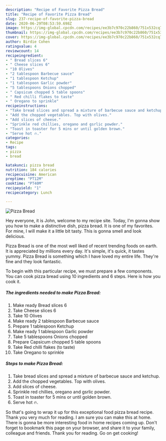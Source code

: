 ```yaml
---
description: "Recipe of Favorite Pizza Bread"
title: "Recipe of Favorite Pizza Bread"
slug: 237-recipe-of-favorite-pizza-bread
date: 2020-06-29T08:53:59.698Z
image: https://img-global.cpcdn.com/recipes/ee3b7c970c22b860/751x532cq70/pizza-bread-recipe-main-photo.jpg
thumbnail: https://img-global.cpcdn.com/recipes/ee3b7c970c22b860/751x532cq70/pizza-bread-recipe-main-photo.jpg
cover: https://img-global.cpcdn.com/recipes/ee3b7c970c22b860/751x532cq70/pizza-bread-recipe-main-photo.jpg
author: Birdie Cohen
ratingvalue: 4
reviewcount: 14
recipeingredient:
- " Bread slices 6"
- " Cheese slices 6"
- "10 Olives"
- "2 tablespoon Barbecue sauce"
- "1 tablespoon Ketchup"
- "1 tablespoon Garlic powder"
- "5 tablespoons Onions chopped"
- " Capsicum chopped 5 table spoons"
- " Red chilli flakes to taste"
- " Oregano to sprinkle"
recipeinstructions:
- "Take bread slices and spread a mixture of barbecue sauce and ketchup."
- "Add the chopped vegetables. Top with olives."
- "Add slices of cheese."
- "Sprinkle red chillies, oregano and gsrlic powder."
- "Toast in toaster for 5 mins or until golden brown."
- "Serve hot 🔥."
categories:
- Recipe
tags:
- pizza
- bread

katakunci: pizza bread 
nutrition: 184 calories
recipecuisine: American
preptime: "PT12M"
cooktime: "PT40M"
recipeyield: "1"
recipecategory: Lunch

---
```



![Pizza Bread](https://img-global.cpcdn.com/recipes/ee3b7c970c22b860/751x532cq70/pizza-bread-recipe-main-photo.jpg)

Hey everyone, it is John, welcome to my recipe site. Today, I'm gonna show you how to make a distinctive dish, pizza bread. It is one of my favorites. For mine, I will make it a little bit tasty. This is gonna smell and look delicious.

Pizza Bread is one of the most well liked of recent trending foods on earth. It is appreciated by millions every day. It's simple, it's quick, it tastes yummy. Pizza Bread is something which I have loved my entire life. They're fine and they look fantastic.




To begin with this particular recipe, we must prepare a few components. You can cook pizza bread using 10 ingredients and 6 steps. Here is how you cook it.

<!--inarticleads1-->

##### The ingredients needed to make Pizza Bread:

1. Make ready  Bread slices 6
1. Take  Cheese slices 6
1. Take 10 Olives
1. Make ready 2 tablespoon Barbecue sauce
1. Prepare 1 tablespoon Ketchup
1. Make ready 1 tablespoon Garlic powder
1. Take 5 tablespoons Onions chopped
1. Prepare  Capsicum chopped 5 table spoons
1. Take  Red chilli flakes (to taste)
1. Take  Oregano to sprinkle




<!--inarticleads2-->

##### Steps to make Pizza Bread:

1. Take bread slices and spread a mixture of barbecue sauce and ketchup.
1. Add the chopped vegetables. Top with olives.
1. Add slices of cheese.
1. Sprinkle red chillies, oregano and gsrlic powder.
1. Toast in toaster for 5 mins or until golden brown.
1. Serve hot 🔥.




So that's going to wrap it up for this exceptional food pizza bread recipe. Thank you very much for reading. I am sure you can make this at home. There is gonna be more interesting food in home recipes coming up. Don't forget to bookmark this page on your browser, and share it to your family, colleague and friends. Thank you for reading. Go on get cooking!
